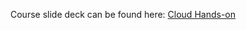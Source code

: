 Course slide deck can be found here: [Cloud Hands-on](https://docs.google.com/presentation/d/1XEZQwy_An6KoOZK0uFPrItID2C5KdiceJB5xsV3EIMY/edit?usp=sharing)


  
  
  
